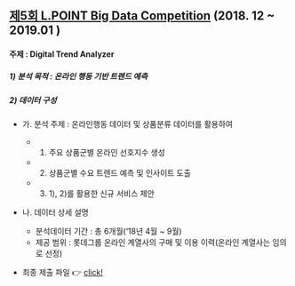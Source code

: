 
## [제5회 L.POINT Big Data Competition](https://competition.lpoint.com/index.tran) (2018. 12 ~ 2019.01 )

#### 주제 : Digital Trend Analyzer
##### 1) 분석 목적 : 온라인 행동 기반 트렌드 예측
##### 2) 데이터 구성 
- 가. 분석 주제 : 온라인행동 데이터 및 상품분류 데이터를 활용하여 
  - 1) 주요 상품군별 온라인 선호지수 생성
  - 2) 상품군별 수요 트렌드 예측 및 인사이트 도출
  - 3) 1), 2)를 활용한 신규 서비스 제안

- 나. 데이터 상세 설명
  - 분석데이터 기간 : 총 6개월(‘18년 4월 ~ 9월)
  - 제공 범위 : 롯데그룹 온라인 계열사의 구매 및 이용 이력(온라인 계열사는 임의로 선정)

- 최종 제출 파일 :point_right: [click!](https://github.com/jeeyeonLIM/L.POINT/blob/master/LPoint_%EC%97%98%ED%94%84_report.pdf)
